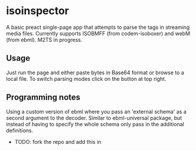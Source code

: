 # isoinspector

A basic preact single-page app that attempts to parse the tags in streaming media files. Currently supports ISOBMFF (from codem-isoboxer) and webM (from ebml). M2TS in progress.

## Usage
Just run the page and either paste bytes in Base64 format or browse to a local file. To switch parsing modes click on the button at top right.

## Programming notes
Using a custom version of ebml where you pass an 'external schema' as a second argument to the decoder. Similar to ebml-universal package, but instead of having to specify the whole schema only pass in the additional definitions.

* TODO: fork the repo and add this in